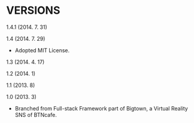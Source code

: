 VERSIONS
========
1.4.1 (2014. 7. 31)


1.4 (2014. 7. 29)
- Adopted MIT License.

1.3 (2014. 4. 17)

1.2 (2014. 1)

1.1 (2013. 8)

1.0 (2013. 3)
- Branched from Full-stack Framework part of Bigtown, a Virtual Reality SNS of BTNcafe.

